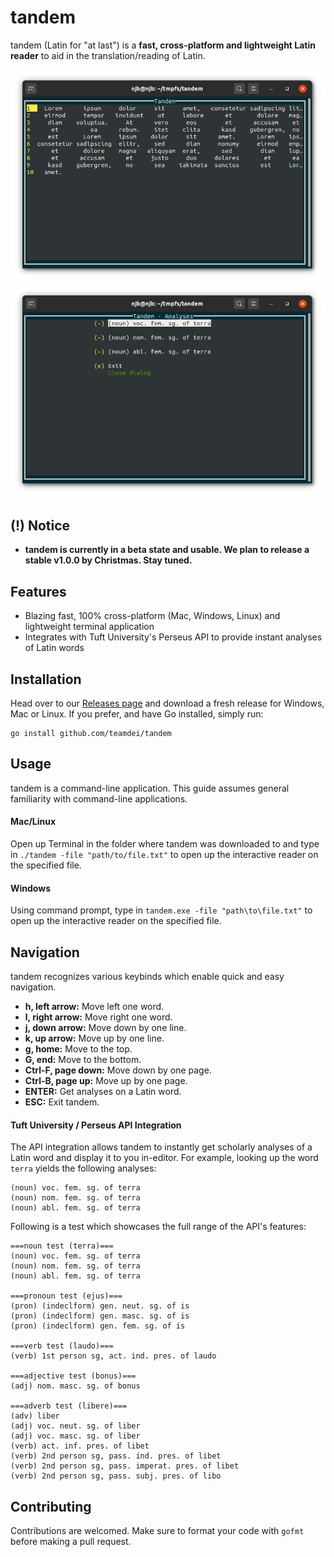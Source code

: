 # tandem
tandem (Latin for "at last") is a **fast, cross-platform and lightweight Latin reader** to aid in the translation/reading of Latin.

<img src="https://github.com/TeamDei/tandem/raw/main/screenshots/1.png">
<img src="https://github.com/TeamDei/tandem/raw/main/screenshots/2.png">

## (!) Notice
 - **tandem is currently in a beta state and usable. We plan to release a stable v1.0.0 by Christmas. Stay tuned.**

## Features
 - Blazing fast, 100% cross-platform (Mac, Windows, Linux) and lightweight terminal application
 - Integrates with Tuft University's Perseus API to provide instant analyses of Latin words

## Installation
Head over to our [Releases page]() and download a fresh release for Windows, Mac or Linux. If you prefer, and have Go installed, simply run:

```
go install github.com/teamdei/tandem
```

## Usage
tandem is a command-line application. This guide assumes general familiarity with command-line applications.

#### Mac/Linux
Open up Terminal in the folder where tandem was downloaded to and type in `./tandem -file "path/to/file.txt"` to open up the interactive reader on the specified file.

#### Windows
Using command prompt, type in `tandem.exe -file "path\to\file.txt"` to open up the interactive reader on the specified file.

## Navigation
tandem recognizes various keybinds which enable quick and easy navigation.

 - **h, left arrow:** Move left one word.
 - **l, right arrow:** Move right one word.
 - **j, down arrow:** Move down by one line.
 - **k, up arrow:** Move up by one line.
 - **g, home:** Move to the top.
 - **G, end:** Move to the bottom.
 - **Ctrl-F, page down:** Move down by one page.
 - **Ctrl-B, page up:** Move up by one page.
 - **ENTER:** Get analyses on a Latin word.
 - **ESC:** Exit tandem.

#### Tuft University / Perseus API Integration
The API integration allows tandem to instantly get scholarly analyses of a Latin word and display it to you in-editor. For example, looking up the word `terra` yields the following analyses:

```
(noun) voc. fem. sg. of terra
(noun) nom. fem. sg. of terra
(noun) abl. fem. sg. of terra
```

Following is a test which showcases the full range of the API's features:

```
===noun test (terra)===
(noun) voc. fem. sg. of terra
(noun) nom. fem. sg. of terra
(noun) abl. fem. sg. of terra

===pronoun test (ejus)===
(pron) (indeclform) gen. neut. sg. of is
(pron) (indeclform) gen. masc. sg. of is
(pron) (indeclform) gen. fem. sg. of is

===verb test (laudo)===
(verb) 1st person sg, act. ind. pres. of laudo

===adjective test (bonus)===
(adj) nom. masc. sg. of bonus

===adverb test (libere)===
(adv) liber
(adj) voc. neut. sg. of liber
(adj) voc. masc. sg. of liber
(verb) act. inf. pres. of libet
(verb) 2nd person sg, pass. ind. pres. of libet
(verb) 2nd person sg, pass. imperat. pres. of libet
(verb) 2nd person sg, pass. subj. pres. of libo
```

## Contributing
Contributions are welcomed. Make sure to format your code with `gofmt` before making a pull request.
